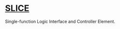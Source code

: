# [SLICE](https://feastorg.github.io/SLICE/)

Single-function Logic Interface and Controller Element.
